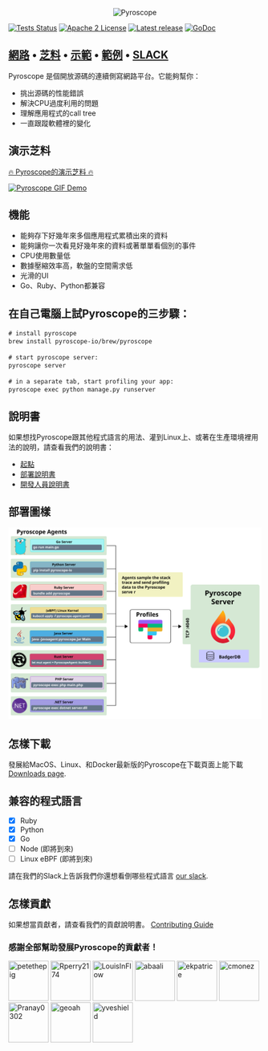 <p align="center"><img alt="Pyroscope" src="https://user-images.githubusercontent.com/662636/105129037-11334180-5a99-11eb-8951-1d4aaaed50de.png" width="500px"/></p>


[![Tests Status](https://github.com/pyroscope-io/pyroscope/workflows/Tests/badge.svg)](https://github.com/pyroscope-io/pyroscope/actions?query=workflow%3ATests)
[![Apache 2 License](https://img.shields.io/badge/license-Apache%202-blue.svg)](LICENSE)
[![Latest release](https://img.shields.io/github/release/pyroscope-io/pyroscope.svg)](https://github.com/pyroscope-io/pyroscope/releases)
[![GoDoc](https://godoc.org/github.com/pyroscope-io/pyroscope?status.svg)](https://godoc.org/github.com/pyroscope-io/pyroscope)

<h2>
  <a href="https://pyroscope.io/">網路</a>
  <span> • </span>
  <a href="https://pyroscope.io/docs">芝料</a>
  <span> • </span>
  <a href="https://demo.pyroscope.io/">示範</a>
  <span> • </span>
  <a href="/examples">範例</a>
  <span> • </span>
  <a href="https://pyroscope.io/slack">SLACK</a>
</h2>

Pyroscope 是個開放源碼的連續側寫網路平台。它能夠幫你：
* 挑出源碼的性能錯誤
* 解決CPU過度利用的問題
* 理解應用程式的call tree
* 一直跟蹤軟體裡的變化

## 演示芝料

[🔥 Pyroscope的演示芝料 🔥](https://demo.pyroscope.io/)

[![Pyroscope GIF Demo](https://user-images.githubusercontent.com/662636/105124618-55b9df80-5a8f-11eb-8ad5-0e18c17c827d.gif)](https://demo.pyroscope.io/)


## 機能

* 能夠存下好幾年來多個應用程式累積出來的資料
* 能夠讓你一次看見好幾年來的資料或著單單看個別的事件
* CPU使用數量低
* 數據壓縮效率高，軟盤的空間需求低
* 光滑的UI
* Go、Ruby、Python都兼容

## 在自己電腦上試Pyroscope的三步驟：

```shell
# install pyroscope
brew install pyroscope-io/brew/pyroscope

# start pyroscope server:
pyroscope server

# in a separate tab, start profiling your app:
pyroscope exec python manage.py runserver
```

## 說明書

如果想找Pyroscope跟其他程式語言的用法、灌到Linux上、或著在生產環境裡用法的說明，請查看我們的說明書：
* [起點](https://pyroscope.io/docs/)
* [部署說明書](https://pyroscope.io/docs/deployment)
* [開發人員說明書](https://pyroscope.io/docs/developer-guide)


## 部署圖樣

![Deployment Diagram](.github/markdown-images/deployment.svg)

## 怎樣下載

發展給MacOS、Linux、和Docker最新版的Pyroscope在下載頁面上能下載 [Downloads page](https://pyroscope.io/downloads/).

## 兼容的程式語言

* [x] Ruby
* [x] Python
* [x] Go
* [ ] Node (即將到來)
* [ ] Linux eBPF (即將到來)

請在我們的Slack上告訴我們你還想看倒哪些程式語言 [our slack](https://pyroscope.io/slack).

## 怎樣貢獻

如果想當貢獻者，請查看我們的貢獻說明書。 [Contributing Guide](/CONTRIBUTING.md)

### 感謝全部幫助發展Pyroscope的貢獻者！

[//]: contributor-faces
<a href="https://github.com/petethepig"><img src="https://avatars.githubusercontent.com/u/662636?v=4" title="petethepig" width="80" height="80"></a>
<a href="https://github.com/Rperry2174"><img src="https://avatars.githubusercontent.com/u/23323466?v=4" title="Rperry2174" width="80" height="80"></a>
<a href="https://github.com/LouisInFlow"><img src="https://avatars.githubusercontent.com/u/73438887?v=4" title="LouisInFlow" width="80" height="80"></a>
<a href="https://github.com/abaali"><img src="https://avatars.githubusercontent.com/u/37961057?v=4" title="abaali" width="80" height="80"></a>
<a href="https://github.com/ekpatrice"><img src="https://avatars.githubusercontent.com/u/77462462?v=4" title="ekpatrice" width="80" height="80"></a>
<a href="https://github.com/cmonez"><img src="https://avatars.githubusercontent.com/u/39146411?v=4" title="cmonez" width="80" height="80"></a>
<a href="https://github.com/Pranay0302"><img src="https://avatars.githubusercontent.com/u/55592629?v=4" title="Pranay0302" width="80" height="80"></a>
<a href="https://github.com/geoah"><img src="https://avatars.githubusercontent.com/u/88447?v=4" title="geoah" width="80" height="80"></a>
<a href="https://github.com/yveshield"><img src="https://avatars.githubusercontent.com/u/8733258?v=4" title="yveshield" width="80" height="80"></a>

[//]: contributor-faces
